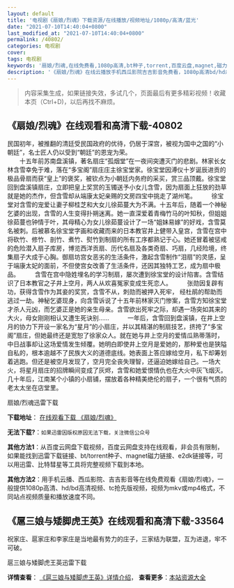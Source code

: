 ```yaml
---
layout: default
title: '电视剧《扇娘/烈魂》下载资源/在线播放/视频地址/1080p/高清/蓝光'
date: "2021-07-10T14:40:04+0800"
last_modified_at: "2021-07-10T14:40:04+0800"
permalink: /40802/
categories: 电视剧
cover:
tags: 电视剧
keywords: '扇娘/烈魂,在线免费看,1080p高清,bt种子,torrent,百度云盘,magnet,磁力链,迅雷下载资源'
description: '《扇娘/烈魂》在线云播放手机西瓜影院吉吉影音免费看，1080p高清bd/hd未删减完整版和tc抢先枪版，mkv/mp4格式，附带bt/torrent种子、magnet/磁力链、百度云盘、网盘资源迅雷下载链接'
---
```


>内容采集生成，如果链接失效，多试几个，页面最后有更多精彩视频！收藏本页（Ctrl+D)，以后再找不麻烦。


## 《扇娘/烈魂》在线观看和高清下载-40802

民国初年，被推翻的清廷受民国政府的优待，仍居于深宫，被视为国中之国的“小朝廷&rdquo;，名士匠人仍以受到&ldquo;朝廷”的恩宠为荣。<br />　　十五年前苏南盘溪镇，著名扇庄“孤烟堂&rdquo;在一夜间突遭灭门的悲剧。林家长女林含雪幸免于难，落在&ldquo;多宝阁&rdquo;扇庄庄主徐宝堂家。徐宝堂因溥仪十岁诞辰进贡的极品骨扇而获“皇上”的褒奖，被钦点为小朝廷内务府的采买，赏三品顶戴。徐宝堂回到盘溪镇扇庄，立即把皇上奖赏的玉镯送予小女儿含雪，因为扇面上狂放的劲草就是她的杰作，但含雪却从端康太妃亲赐的文房四宝中挑走了湖州笔。　　　徐宝堂对含雪的宠爱让妻子柳桂芝和大女儿徐茹蔓大为不满。十五年后，随着一个神秘乞婆的出现，含雪的人生变得扑朔迷离。她一直深爱着青梅竹马的叶知秋，但姐姐徐茹蔓也钟情于叶，其母精心为女儿徐茹蔓设计了一场&ldquo;姐妹易嫁”的好戏，含雪莫名被刺。后被慕名徐宝堂字画和收藏而来的日本教官井上健带入皇宫，含雪在宫中将砍竹、修竹、剖竹、煮竹、熨竹到制扇的所有工序都熟记于心。她还冒着被惩戒的危险潜入扇子库房，博览西洋贡扇、历代名扇及各类奇扇、巧扇，几经险境，终集扇子大成于心胸。御扇坊宫女恶劣的生活条件，激起含雪制作&ldquo;泪扇”的灵感，呈于端康太妃的面前，不但使宫女改善了生活条件，还因其独特工艺，成为扇中极品。　　　含雪在宫中隐姓埋名的学习制扇，屡次遭到徐宝堂的设计陷害。含雪结识了日本教官之子井上空月，两人从欢喜冤家变成生死恋人。　　　张勋因复辟有功，获得含雪作为其妾的奖赏，含雪不从，刺勋而被押入死牢， 经杜鹃的帮助而逃过一劫。神秘乞婆现身，向含雪诉说了十五年前林家灭门惨案，含雪方知徐宝堂才杀人元凶，而乞婆正是她的亲生母亲。含雪欲出死牢之际，却遇一场突如其来的大火，母女刚刚相认又遭生死诀别&hellip;…　　　一年后，含雪回到盘溪镇，在井上空月的协力下开设一家名为&ldquo;星月”的小扇庄，并以其精湛的制扇技艺，挤挎了&ldquo;多宝阁&rdquo;扇庄，但她最终还是宽恕了徐家众人。就在她与井上空月的爱情瓜熟蒂落时，中日战事却让这场爱情发生倾覆。她明白即使井上空月是爱她的，那种爱也是狭隘自私的，根本逾越不了民族大义的道德底线。她表面上答应嫁给空月，私下却筹划着逃跑。但还是被空月发现了，空月完全丧失理智，还逼迫她嫁给自己。一场大火，将星月扇庄的招牌瞬间变成了灰烬，含雪和她爱恨情仇也在大火中灰飞烟灭。　几十年后，江南某个小镇的小扇铺，摆放着各种精美绝伦的扇子，一个很有气质的老太太坐在店堂里。


扇娘/烈魂迅雷下载

**下载地址**： [在线观看下载 《扇娘/烈魂》](https://www.993dy.com//vod-detail-id-11529.html) 


**无法下载?**：`如果迅雷因版权原因无法下载，关注微信公众号 `

**其他方法1**：从百度云网盘下载视频，百度云网盘支持在线观看，非会员有限制，如果能找到迅雷下载链接、bt/torrent种子、magnet磁力链接、e2dk链接等，可以用迅雷、比特彗星等工具将完整视频下载到本地。

**其他方法2**：用手机云播、西瓜影院、吉吉影音等在线免费观看《扇娘/烈魂》，一般提供1080p高清、hd/bd高清视频、tc抢先版视频，视频为mkv或mp4格式，不同站点视频质量和播放速度不同。


## 《扈三娘与矮脚虎王英》在线观看和高清下载-33564

祝家庄、扈家庄和李家庄是当地最有势力的庄子，三家结为联盟，互为进退，牢不可破。


扈三娘与矮脚虎王英迅雷下载

**详情查看**： [《扈三娘与矮脚虎王英》详情介绍](/movie/33564/)， **查看更多**：[本站资源大全](/movie/t/all/)

